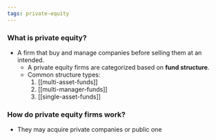 ```yaml
---
tags: private-equity
---
```



### What is private equity?
- A firm that buy and manage companies before selling them at an intended.
	- A private equity firms are categorized based on **fund structure**.
	- Common structure types:
		1. [[multi-asset-funds]]
		2. [[multi-manager-funds]]
		3. [[single-asset-funds]]
### How do private equity firms work?
- They may acquire private companies or public one

